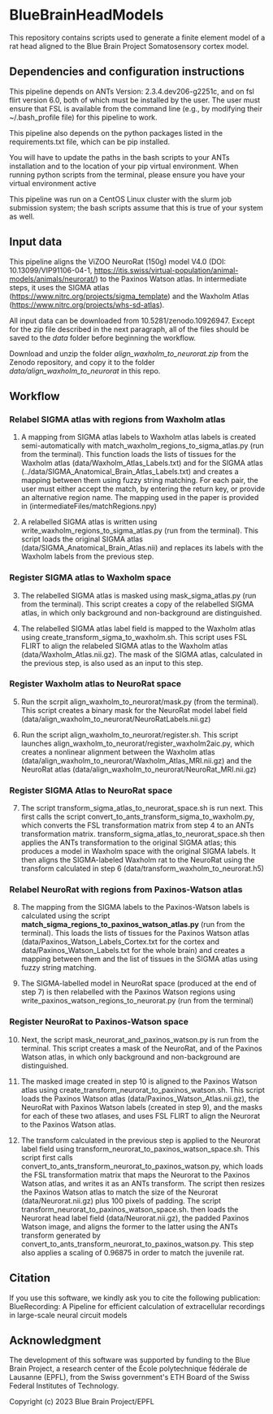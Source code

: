 # BlueBrainHeadModels

This repository contains scripts used to generate a finite element model of a rat head aligned to the Blue Brain Project Somatosensory cortex model.

## Dependencies and configuration instructions

This pipeline depends on ANTs Version: 2.3.4.dev206-g2251c, and on fsl flirt version 6.0, both of which must be installed by the user. The user must ensure that FSL is available from the command line (e.g., by modifying their ~/.bash_profile file) for this pipeline to work. 

This pipeline also depends on the python packages listed in the requirements.txt file, which can be pip installed. 

You will have to update the paths in the bash scripts to your ANTs installation and to the location of your pip virtual environment. When running python scripts from the terminal, please ensure you have your virtual environment active

This pipeline was run on a CentOS Linux cluster with the slurm job submission system; the bash scripts assume that this is true of your system as well. 

## Input data

This pipeline aligns the  ViZOO NeuroRat (150g) model V4.0 (DOI: 10.13099/VIP91106-04-1, https://itis.swiss/virtual-population/animal-models/animals/neurorat/) to the Paxinos Watson atlas. In intermediate steps, it uses the SIGMA atlas (https://www.nitrc.org/projects/sigma_template) and the Waxholm Atlas (https://www.nitrc.org/projects/whs-sd-atlas). 

All input data can be downloaded from 10.5281/zenodo.10926947. Except for the zip file described in the next paragraph, all of the files should be saved to the *data* folder before beginning the workflow.

Download and unzip the folder *align_waxholm_to_neurorat.zip* from the Zenodo repository, and copy it to the folder *data/align_waxholm_to_neurorat* in this repo.

## Workflow

### Relabel SIGMA atlas with regions from Waxholm atlas

1. A mapping from SIGMA atlas labels to Waxholm atlas labels is created semi-automatically with match_waxholm_regions_to_sigma_atlas.py (run from the terminal). This function loads the lists of tissues for the Waxholm atlas (data/Waxholm_Atlas_Labels.txt) and for the SIGMA atlas (../data/SIGMA_Anatomical_Brain_Atlas_Labels.txt) and creates a mapping between them using fuzzy string matching. For each pair, the user must either accept the match, by entering the return key, or provide an alternative region name. The mapping used in the paper is provided in (intermediateFiles/matchRegions.npy)

2. A relabelled SIGMA atlas is written using write_waxholm_regions_to_sigma_atlas.py (run from the terminal). This script loads the original SIGMA atlas (data/SIGMA_Anatomical_Brain_Atlas.nii) and replaces its labels with the Waxholm labels from the previous step.

### Register SIGMA atlas to Waxholm space

3. The relabelled SIGMA atlas is masked using mask_sigma_atlas.py (run from the terminal). This script creates a copy of the relabelled SIGMA atlas, in which only background and non-background are distinguished.

4. The relabelled SIGMA atlas label field is mapped to the Waxholm atlas using create_transform_sigma_to_waxholm.sh. This script uses FSL FLIRT to align the relabeled SIGMA atlas to the Waxholm atlas (data/Waxholm_Atlas.nii.gz). The mask of the SIGMA atlas, calculated in the previous step, is also used as an input to this step.

### Register Waxholm atlas to NeuroRat space

5. Run the scrpit align_waxholm_to_neurorat/mask.py (from the terminal). This script creates a binary mask for the NeuroRat model label field (data/align_waxholm_to_neurorat/NeuroRatLabels.nii.gz)

6. Run the script align_waxholm_to_neurorat/register.sh. This script launches align_waxholm_to_neurorat/register_waxholm2aic.py, which creates a nonlinear alignment between the Waxholm atlas (data/align_waxholm_to_neurorat/Waxholm_Atlas_MRI.nii.gz) and the NeuroRat atlas (data/align_waxholm_to_neurorat/NeuroRat_MRI.nii.gz)

### Register SIGMA Atlas to NeuroRat space

7. The script transform_sigma_atlas_to_neurorat_space.sh is run next. This first calls the script convert_to_ants_transform_sigma_to_waxholm.py, which converts the FSL transformation matrix from step 4 to an ANTs transformation matrix. transform_sigma_atlas_to_neurorat_space.sh then applies the ANTs transformation to the original SIGMA atlas; this produces a model in Waxholm space with the original SIGMA labels. It then aligns the SIGMA-labeled Waxholm rat to the NeuroRat using the transform calculated in step 6 (data/transform_waxholm_to_neurorat.h5)

### Relabel NeuroRat with regions from Paxinos-Watson atlas

8. The mapping from the SIGMA labels to the Paxinos-Watson labels is calculated using the script **match_sigma_regions_to_paxinos_watson_atlas.py** (run from the terminal). This loads the lists of tissues for the Paxinos Watson atlas (data/Paxinos_Watson_Labels_Cortex.txt for the cortex and data/Paxinos_Watson_Labels.txt for the whole brain) and creates a mapping between them and the list of tissues in the SIGMA atlas using fuzzy string matching.

9. The SIGMA-labelled model in NeuroRat space (produced at the end of step 7) is then relabelled with the Paxinos Watson regions using write_paxinos_watson_regions_to_neurorat.py (run from the terminal)

### Register NeuroRat to Paxinos-Watson space

10. Next, the script mask_neurorat_and_paxinos_watson.py is run from the terminal. This script creates a mask of the NeuroRat, and of the Paxinos Watson atlas, in which only background and non-background are distinguished.

11. The masked image created in step 10 is aligned to the Paxinos Watson atlas using create_transform_neurorat_to_paxinos_watson.sh. This script loads the Paxinos Watson atlas (data/Paxinos_Watson_Atlas.nii.gz), the NeuroRat with Paxinos Watson labels (created in step 9), and the masks for each of these two atlases, and uses FSL FLIRT to align the Neurorat to the Paxinos Watson atlas.

12. The transform calculated in the previous step is applied to the Neurorat label field using transform_neurorat_to_paxinos_watson_space.sh. This script first calls convert_to_ants_transform_neurorat_to_paxinos_watson.py, which loads the FSL transformation matrix that maps the Neurorat to the Paxinos Watson atlas, and writes it as an ANTs transform. The script then resizes the Paxinos Watson atlas to match the size of the Neurorat (data/Neurorat.nii.gz) plus 100 pixels of padding. The script transform_neurorat_to_paxinos_watson_space.sh. then loads the Neurorat head label field (data/Neurorat.nii.gz),  the padded Paxinos Watson image, and aligns the former to the latter using the ANTs transform generated by convert_to_ants_transform_neurorat_to_paxinos_watson.py. This step also applies a scaling of 0.96875 in order to match the juvenile rat.

## Citation
If you use this software, we kindly ask you to cite the following publication: BlueRecording: A Pipeline for efficient calculation of extracellular recordings in large-scale neural circuit models

## Acknowledgment
The development of this software was supported by funding to the Blue Brain Project, a research center of the École polytechnique fédérale de Lausanne (EPFL), from the Swiss government's ETH Board of the Swiss Federal Institutes of Technology.

Copyright (c) 2023 Blue Brain Project/EPFL
